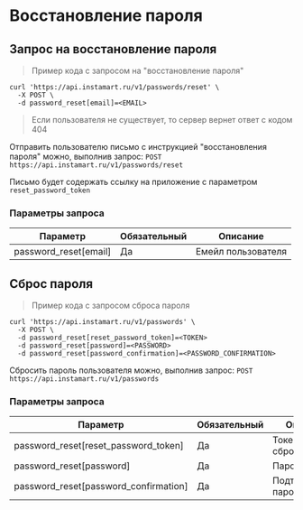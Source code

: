 # Восстановление пароля

## Запрос на восстановление пароля

> Пример кода c запросом на "восстановление пароля"

```shell
curl 'https://api.instamart.ru/v1/passwords/reset' \
  -X POST \
  -d password_reset[email]=<EMAIL>
```

> Если пользователя не существует, то сервер вернет ответ с кодом 404

Отправить пользователю письмо с инструкцией "восстановления пароля" можно, выполнив запрос:
`POST https://api.instamart.ru/v1/passwords/reset`

Письмо будет содержать ссылку на приложение с параметром `reset_password_token`

### Параметры запроса

Параметр | Обязательный | Описание
--------- | ------- | -----------
password_reset[email] | Да | Емейл пользователя

## Сброс пароля

> Пример кода c запросом сброса пароля

```shell
curl 'https://api.instamart.ru/v1/passwords' \
  -X POST \
  -d password_reset[reset_password_token]=<TOKEN>
  -d password_reset[password]=<PASSWORD>
  -d password_reset[password_confirmation]=<PASSWORD_CONFIRMATION>
```

Сбросить пароль пользователя можно, выполнив запрос:
`POST https://api.instamart.ru/v1/passwords`

### Параметры запроса

Параметр | Обязательный | Описание
--------- | ------- | -----------
password_reset[reset_password_token] | Да | Токен для сброса пароля
password_reset[password] | Да | Пароль
password_reset[password_confirmation] | Да | Подтверждение пароля

